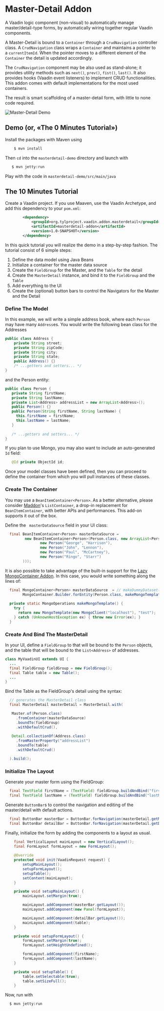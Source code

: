 Master-Detail Addon
===================

A Vaadin logic component (non-visual) to automatically manage master/detail-type forms, by automatically wiring together regular Vaadin components.

A Master-Detail is bound to a `Container` through a `CrudNavigation` controller class. A `CrudNavigation`  class wraps a `Container` and maintains a pointer to a `currentItemId`. When the pointer moves to a different element of the `Container` the detail is updated accordingly.

The `CrudNavigation` component may be also used as stand-alone; it provides utility methods such as `next()`, `prev()`, `fist()`, `last()`. It also provides hooks (Vaadin event listeners) to implement CRUD functionalities. This addon comes with default implementations for the most used containers.

The result is smart scaffolding of a master-detail form, with little to none code required.

![Master-Detail Demo](https://bytebucket.org/evacchi/vaadin-masterdetail-addon/raw/16845e1d15321ac0e63c8b01498e177e4e91309c/readme-imgs/masterdetail-demo.png?token=951b7095d5439265892799b8e76a0607c88cebda)

## Demo (or, «The 0 Minutes Tutorial»)
Install the packages with Maven using

```sh
    $ mvn install
```

Then `cd` into the `masterdetail-demo` directory and launch with

```sh
   $ mvn jetty:run
```

Play with the code in `masterdetail-demo/src/main/java`

## The 10 Minutes Tutorial

Create a Vaadin project. If you use Maaven, use the Vaadin Archetype, and add this dependency to your `pom.xml`:

```xml
		<dependency>
			<groupId>org.tylproject.vaadin.addon.masterdetail</groupId>
			<artifactId>masterdetail-addon</artifactId>
			<version>1.0-SNAPSHOT</version>
		</dependency>
```


In this quick tutorial you will realize the demo in a step-by-step fashion.
The tutorial consist of 6 simple steps:

1. Define the data model using Java Beans
2. Initialize a container for the master data source
3. Create the `FieldGroup` for the Master, and the `Table` for the detail
4. Create the `MasterDetail` instance, and bind it to the `FieldGroup` and the `Table`
5. Add everything to the UI
6. Create the (optional) button bars to control the Navigators for the Master and the Detail

### Define The Model

In this example, we will write a simple address book, where each `Person` may have many `Address`es. You would write the following bean class for the Addresses

```java
public class Address {
    private String street;
    private String zipCode;
    private String city;
    private String state;
    public Address() {}
    /* ...getters and setters... */
}
```

and the Person entity:

```java
public class Person {
   private String firstName;
   private String lastName; 
   private List<Address> addressList = new ArrayList<Address>();
   public Person() {}
   public Person(String firstName, String lastName) {
     this.firstName = firstName;
     this.lastName = lastName;
   }
   
   /* ...getters and setters... */
}
```

If you plan to use  Mongo, you may also want to include an auto-generated `Id` field:
```java
   @Id private ObjectId id;
```

Once your model classes have been defined, then you can proceed to define the container from which you will pull instances of these classes.


### Create The Container
 
You may use a `BeanItemContainer<Person>`. As a better alternative, please consider [Maddon](https://github.com/mstahv/maddon)'s `ListContainer`, a drop-in replacement for `BeanItemContainer`, with better APIs and performances. This add-on supports it out of the box.

Define the ` masterDataSource` field in your UI class:

```java
  final BeanItemContainer<Person> masterDataSource = 
         new BeanItemContainer<Person>(Person.class, new ArrayList<Person>(Arrays.asList(
                new Person("George", "Harrison"),
                new Person("John", "Lennon"),
                new Person("Paul", "McCartney"),
                new Person("Ringo", "Starr")
        )));
```

It is also possible to take advantage of the built-in support for the [Lazy MongoContainer Addon](https://github.com/tyl/mongodbcontainer-addon). In this case, you would write something along the lines of:


```java
  final MongoContainer<Person> masterDataSource  = // makeDummyDataset();
        MongoContainer.Builder.forEntity(Person.class, makeMongoTemplate()).build();
  
  private static MongoOperations makeMongoTemplate() {
    try {
      return new MongoTemplate(new MongoClient("localhost"), "test");
    } catch (UnknownHostException ex) { throw new Error(ex); }
  }

```

### Create And Bind The MasterDetail

In your UI, define a `FieldGroup` to that will be bound to the `Person` objects, and the table that will be bound to the `List<Address>` of addresses.

```java
class MyVaadinUI extends UI {
  ...
  final FieldGroup fieldGroup = new FieldGroup();
  final Table table = new Table();
  ...
}
```

Bind the Table as the FieldGroup's detail using the syntax:

```java
  // generates the MasterDetail class
  final MasterDetail masterDetail = MasterDetail.with(

   Master.of(Person.class)
     .fromContainer(masterDataSource)
     .boundTo(fieldGroup)
     .withDefaultCrud(),
     
   Detail.collectionOf(Address.class)
     .fromMasterProperty("addressList")
     .boundTo(table)
     .withDefaultCrud()

  ).build();
```

### Initialize The Layout


Generate your master form using the FieldGroup:

```java
  final TextField firstName = (TextField) fieldGroup.buildAndBind("firstName");
  final TextField lastName = (TextField) fieldGroup.buildAndBind("lastName");
``` 

Generate `ButtonBar`s to control the navigation and editing of the master/detail with default actions.

```java
  final ButtonBar masterBar = ButtonBar.forNavigation(masterDetail.getMaster().getNavigation());
  final ButtonBar detailBar = ButtonBar.forNavigation(masterDetail.getDetail().getNavigation());
```

Finally, initialize the form by adding the components to a layout as usual. 

```java
    final VerticalLayout mainLayout = new VerticalLayout();
    final FormLayout formLayout = new FormLayout();
    
    @Override
    protected void init(VaadinRequest request) {
        setupMainLayout();
        setupFormLayout();
        setupTable();
        setContent(mainLayout);
    }

    private void setupMainLayout() {
        mainLayout.setMargin(true);

        mainLayout.addComponent(masterBar.getLayout());
        mainLayout.addComponent(new Panel(formLayout));

        mainLayout.addComponent(detailBar.getLayout());
        mainLayout.addComponent(table);
    }

    private void setupFormLayout() {
        formLayout.setMargin(true);
        formLayout.setHeightUndefined();

        formLayout.addComponent(firstName);
        formLayout.addComponent(lastName);
    }

    private void setupTable() {
        table.setSelectable(true);
        table.setSizeFull();
    }
```

Now, run with 

```sh
  $ mvn jetty:run
```


